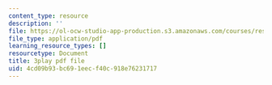 ```yaml
---
content_type: resource
description: ''
file: https://ol-ocw-studio-app-production.s3.amazonaws.com/courses/res-18-006-calculus-revisited-single-variable-calculus-fall-2010/4cd09b93bc691eecf40c918e76231717_cm0io4R0tOM.pdf
file_type: application/pdf
learning_resource_types: []
resourcetype: Document
title: 3play pdf file
uid: 4cd09b93-bc69-1eec-f40c-918e76231717
---
```

